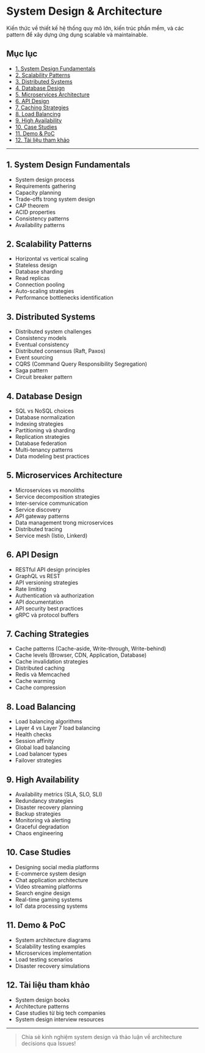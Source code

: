 # System Design & Architecture

Kiến thức về thiết kế hệ thống quy mô lớn, kiến trúc phần mềm, và các pattern để xây dựng ứng dụng scalable và maintainable.

## Mục lục
- [1. System Design Fundamentals](#1-system-design-fundamentals)
- [2. Scalability Patterns](#2-scalability-patterns)
- [3. Distributed Systems](#3-distributed-systems)
- [4. Database Design](#4-database-design)
- [5. Microservices Architecture](#5-microservices-architecture)
- [6. API Design](#6-api-design)
- [7. Caching Strategies](#7-caching-strategies)
- [8. Load Balancing](#8-load-balancing)
- [9. High Availability](#9-high-availability)
- [10. Case Studies](#10-case-studies)
- [11. Demo & PoC](#11-demo--poc)
- [12. Tài liệu tham khảo](#12-tài-liệu-tham-khảo)

---

## 1. System Design Fundamentals
- System design process
- Requirements gathering
- Capacity planning
- Trade-offs trong system design
- CAP theorem
- ACID properties
- Consistency patterns
- Availability patterns

## 2. Scalability Patterns
- Horizontal vs vertical scaling
- Stateless design
- Database sharding
- Read replicas
- Connection pooling
- Auto-scaling strategies
- Performance bottlenecks identification

## 3. Distributed Systems
- Distributed system challenges
- Consistency models
- Eventual consistency
- Distributed consensus (Raft, Paxos)
- Event sourcing
- CQRS (Command Query Responsibility Segregation)
- Saga pattern
- Circuit breaker pattern

## 4. Database Design
- SQL vs NoSQL choices
- Database normalization
- Indexing strategies
- Partitioning và sharding
- Replication strategies
- Database federation
- Multi-tenancy patterns
- Data modeling best practices

## 5. Microservices Architecture
- Microservices vs monoliths
- Service decomposition strategies
- Inter-service communication
- Service discovery
- API gateway patterns
- Data management trong microservices
- Distributed tracing
- Service mesh (Istio, Linkerd)

## 6. API Design
- RESTful API design principles
- GraphQL vs REST
- API versioning strategies
- Rate limiting
- Authentication và authorization
- API documentation
- API security best practices
- gRPC và protocol buffers

## 7. Caching Strategies
- Cache patterns (Cache-aside, Write-through, Write-behind)
- Cache levels (Browser, CDN, Application, Database)
- Cache invalidation strategies
- Distributed caching
- Redis và Memcached
- Cache warming
- Cache compression

## 8. Load Balancing
- Load balancing algorithms
- Layer 4 vs Layer 7 load balancing
- Health checks
- Session affinity
- Global load balancing
- Load balancer types
- Failover strategies

## 9. High Availability
- Availability metrics (SLA, SLO, SLI)
- Redundancy strategies
- Disaster recovery planning
- Backup strategies
- Monitoring và alerting
- Graceful degradation
- Chaos engineering

## 10. Case Studies
- Designing social media platforms
- E-commerce system design
- Chat application architecture
- Video streaming platforms
- Search engine design
- Real-time gaming systems
- IoT data processing systems

## 11. Demo & PoC
- System architecture diagrams
- Scalability testing examples
- Microservices implementation
- Load testing scenarios
- Disaster recovery simulations

## 12. Tài liệu tham khảo
- System design books
- Architecture patterns
- Case studies từ big tech companies
- System design interview resources

---

> Chia sẻ kinh nghiệm system design và thảo luận về architecture decisions qua Issues!
